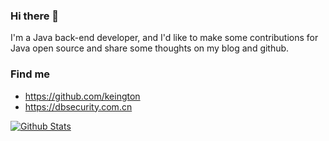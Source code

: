 ### Hi there 👋

I'm a Java back-end developer, and I'd like to make some contributions for Java open source and share some thoughts on my blog and github.

### Find me

- <https://github.com/keington>
- <https://dbsecurity.com.cn>

[![Github Stats](https://github-readme-stats.vercel.app/api?username=keington&show_icons=true&count_private=true)](https://github.com/keington)
